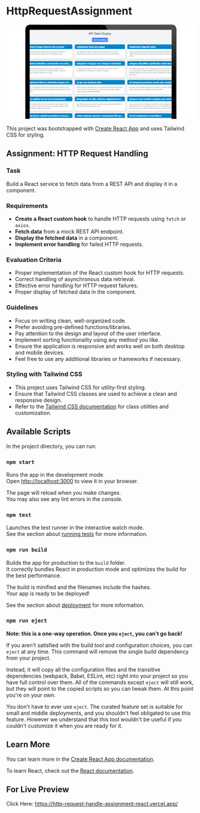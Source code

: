 # HttpRequestAssignment

![Http Request Screenshot](./public/screenshot.png)

This project was bootstrapped with [Create React App](https://github.com/facebook/create-react-app) and uses Tailwind CSS for styling.

## Assignment: HTTP Request Handling

### Task
Build a React service to fetch data from a REST API and display it in a component.

### Requirements
- **Create a React custom hook** to handle HTTP requests using `fetch` or `axios`.
- **Fetch data** from a mock REST API endpoint.
- **Display the fetched data** in a component.
- **Implement error handling** for failed HTTP requests.

### Evaluation Criteria
- Proper implementation of the React custom hook for HTTP requests.
- Correct handling of asynchronous data retrieval.
- Effective error handling for HTTP request failures.
- Proper display of fetched data in the component.

### Guidelines
- Focus on writing clean, well-organized code.
- Prefer avoiding pre-defined functions/libraries.
- Pay attention to the design and layout of the user interface.
- Implement sorting functionality using any method you like.
- Ensure the application is responsive and works well on both desktop and mobile devices.
- Feel free to use any additional libraries or frameworks if necessary.

### Styling with Tailwind CSS
- This project uses Tailwind CSS for utility-first styling.
- Ensure that Tailwind CSS classes are used to achieve a clean and responsive design.
- Refer to the [Tailwind CSS documentation](https://tailwindcss.com/docs) for class utilities and customization.

## Available Scripts

In the project directory, you can run:

### `npm start`

Runs the app in the development mode.\
Open [http://localhost:3000](http://localhost:3000) to view it in your browser.

The page will reload when you make changes.\
You may also see any lint errors in the console.

### `npm test`

Launches the test runner in the interactive watch mode.\
See the section about [running tests](https://facebook.github.io/create-react-app/docs/running-tests) for more information.

### `npm run build`

Builds the app for production to the `build` folder.\
It correctly bundles React in production mode and optimizes the build for the best performance.

The build is minified and the filenames include the hashes.\
Your app is ready to be deployed!

See the section about [deployment](https://facebook.github.io/create-react-app/docs/deployment) for more information.

### `npm run eject`

**Note: this is a one-way operation. Once you `eject`, you can't go back!**

If you aren't satisfied with the build tool and configuration choices, you can `eject` at any time. This command will remove the single build dependency from your project.

Instead, it will copy all the configuration files and the transitive dependencies (webpack, Babel, ESLint, etc) right into your project so you have full control over them. All of the commands except `eject` will still work, but they will point to the copied scripts so you can tweak them. At this point you're on your own.

You don't have to ever use `eject`. The curated feature set is suitable for small and middle deployments, and you shouldn't feel obligated to use this feature. However we understand that this tool wouldn't be useful if you couldn't customize it when you are ready for it.

## Learn More

You can learn more in the [Create React App documentation](https://facebook.github.io/create-react-app/docs/getting-started).

To learn React, check out the [React documentation](https://reactjs.org/).

## For Live Preview

Click Here: https://http-request-handle-assignment-react.vercel.app/
